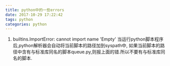 ```yaml
---
title: python中的一些errors
date: 2017-10-29 17:22:42
tags: python
categories: python
---
```

1. builtins.ImportError: cannot import name 'Empty'
当运行python脚本程序后,python解析器会自动将当前脚本的路径加到syspath中,
如果当前脚本的路径中含有与标准库同名的脚本queue.py,则报上面的错.所以不要有与标准库同名的脚本.

